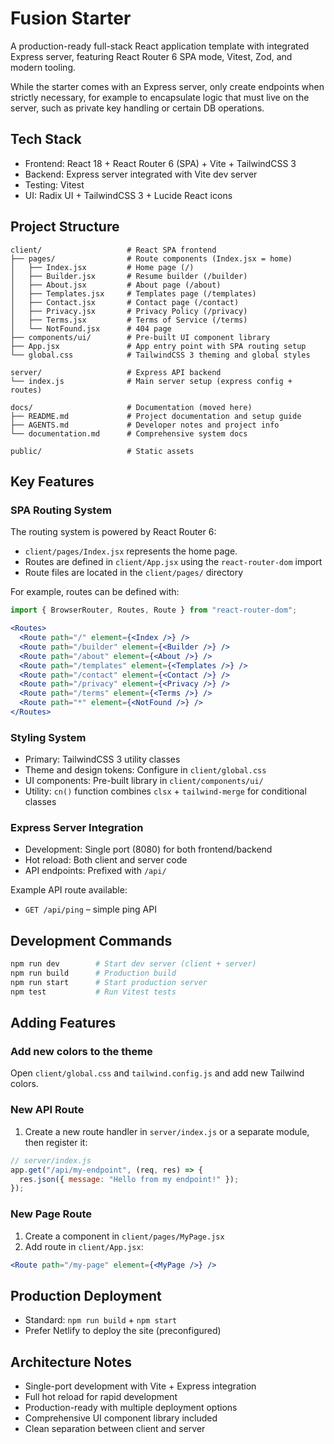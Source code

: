 # Fusion Starter

A production-ready full-stack React application template with integrated Express server, featuring React Router 6 SPA mode, Vitest, Zod, and modern tooling.

While the starter comes with an Express server, only create endpoints when strictly necessary, for example to encapsulate logic that must live on the server, such as private key handling or certain DB operations.

## Tech Stack

- Frontend: React 18 + React Router 6 (SPA) + Vite + TailwindCSS 3
- Backend: Express server integrated with Vite dev server
- Testing: Vitest
- UI: Radix UI + TailwindCSS 3 + Lucide React icons

## Project Structure

```
client/                   # React SPA frontend
├── pages/                # Route components (Index.jsx = home)
│   ├── Index.jsx         # Home page (/)
│   ├── Builder.jsx       # Resume builder (/builder)
│   ├── About.jsx         # About page (/about)
│   ├── Templates.jsx     # Templates page (/templates)
│   ├── Contact.jsx       # Contact page (/contact)
│   ├── Privacy.jsx       # Privacy Policy (/privacy)
│   ├── Terms.jsx         # Terms of Service (/terms)
│   └── NotFound.jsx      # 404 page
├── components/ui/        # Pre-built UI component library
├── App.jsx               # App entry point with SPA routing setup
└── global.css            # TailwindCSS 3 theming and global styles

server/                   # Express API backend
└── index.js              # Main server setup (express config + routes)

docs/                     # Documentation (moved here)
├── README.md             # Project documentation and setup guide
├── AGENTS.md             # Developer notes and project info
└── documentation.md      # Comprehensive system docs

public/                   # Static assets
```

## Key Features

### SPA Routing System

The routing system is powered by React Router 6:

- `client/pages/Index.jsx` represents the home page.
- Routes are defined in `client/App.jsx` using the `react-router-dom` import
- Route files are located in the `client/pages/` directory

For example, routes can be defined with:

```jsx
import { BrowserRouter, Routes, Route } from "react-router-dom";

<Routes>
  <Route path="/" element={<Index />} />
  <Route path="/builder" element={<Builder />} />
  <Route path="/about" element={<About />} />
  <Route path="/templates" element={<Templates />} />
  <Route path="/contact" element={<Contact />} />
  <Route path="/privacy" element={<Privacy />} />
  <Route path="/terms" element={<Terms />} />
  <Route path="*" element={<NotFound />} />
</Routes>
```

### Styling System

- Primary: TailwindCSS 3 utility classes
- Theme and design tokens: Configure in `client/global.css`
- UI components: Pre-built library in `client/components/ui/`
- Utility: `cn()` function combines `clsx` + `tailwind-merge` for conditional classes

### Express Server Integration

- Development: Single port (8080) for both frontend/backend
- Hot reload: Both client and server code
- API endpoints: Prefixed with `/api/`

Example API route available:
- `GET /api/ping` – simple ping API

## Development Commands

```bash
npm run dev        # Start dev server (client + server)
npm run build      # Production build
npm run start      # Start production server
npm test           # Run Vitest tests
```

## Adding Features

### Add new colors to the theme
Open `client/global.css` and `tailwind.config.js` and add new Tailwind colors.

### New API Route
1. Create a new route handler in `server/index.js` or a separate module, then register it:
```js
// server/index.js
app.get("/api/my-endpoint", (req, res) => {
  res.json({ message: "Hello from my endpoint!" });
});
```

### New Page Route
1. Create a component in `client/pages/MyPage.jsx`
2. Add route in `client/App.jsx`:
```jsx
<Route path="/my-page" element={<MyPage />} />
```

## Production Deployment

- Standard: `npm run build` + `npm start`
- Prefer Netlify to deploy the site (preconfigured)

## Architecture Notes

- Single-port development with Vite + Express integration
- Full hot reload for rapid development
- Production-ready with multiple deployment options
- Comprehensive UI component library included
- Clean separation between client and server
